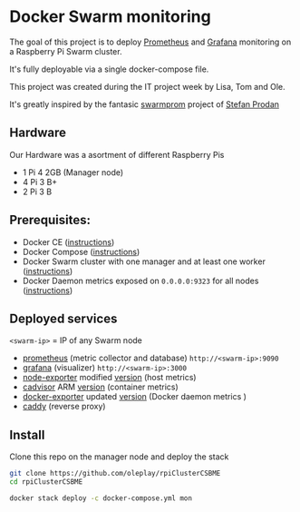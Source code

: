 # Docker Swarm monitoring 

The goal of this project is to deploy [Prometheus](https://prometheus.io/) and [Grafana](http://grafana.org/) monitoring on a Raspberry Pi Swarm cluster.

It's fully deployable via a single docker-compose file.

This project was created during the IT project week by Lisa, Tom and Ole.

It's greatly inspired by the fantasic [swarmprom](https://github.com/stefanprodan/swarmprom) project of [Stefan Prodan](https://github.com/stefanprodan)

## Hardware

Our Hardware was a asortment of different Raspberry Pis

* 1 Pi 4 2GB (Manager node)
* 4 Pi 3 B+
* 2 Pi 3 B

## Prerequisites:

* Docker CE ([instructions](https://docs.docker.com/engine/install/debian/#install-using-the-convenience-script))
* Docker Compose ([instructions](https://docs.docker.com/compose/install/))
* Docker Swarm cluster with one manager and at least one worker ([instructions](https://docs.docker.com/engine/swarm/swarm-tutorial/create-swarm/))
* Docker Daemon metrics exposed on `0.0.0.0:9323` for all nodes ([instructions](https://docs.docker.com/config/daemon/prometheus/))

## Deployed services
`<swarm-ip>` = IP of any Swarm node
* [prometheus](https://prometheus.io/) (metric collector and database) `http://<swarm-ip>:9090`
* [grafana](https://grafana.com/) (visualizer) `http://<swarm-ip>:3000`
* [node-exporter](https://github.com/prometheus/node_exporter) modified [version](https://github.com/oleplay/swarmprom-node-exporter) (host metrics)
* [cadvisor](https://github.com/google/cadvisor) ARM [version](https://github.com/ZCube/cadvisor-docker) (container metrics)
* [docker-exporter](https://github.com/stefanprodan/dockerd-exporter) updated [version](https://hub.docker.com/r/oleplayt/swarmprom-node-exporter) (Docker daemon metrics )
* [caddy](https://caddyserver.com/) (reverse proxy)

## Install

Clone this repo on the manager node and deploy the stack

```bash
git clone https://github.com/oleplay/rpiClusterCSBME
cd rpiClusterCSBME

docker stack deploy -c docker-compose.yml mon
```
